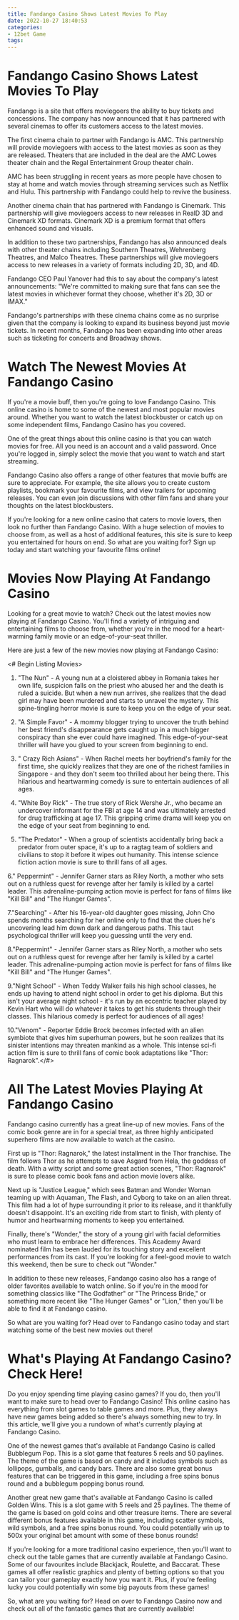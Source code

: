 ```yaml
---
title: Fandango Casino Shows Latest Movies To Play
date: 2022-10-27 18:40:53
categories:
- 12bet Game
tags:
---
```



#  Fandango Casino Shows Latest Movies To Play

Fandango is a site that offers moviegoers the ability to buy tickets and concessions. The company has now announced that it has partnered with several cinemas to offer its customers access to the latest movies.

The first cinema chain to partner with Fandango is AMC. This partnership will provide moviegoers with access to the latest movies as soon as they are released. Theaters that are included in the deal are the AMC Lowes theater chain and the Regal Entertainment Group theater chain.

AMC has been struggling in recent years as more people have chosen to stay at home and watch movies through streaming services such as Netflix and Hulu. This partnership with Fandango could help to revive the business.

Another cinema chain that has partnered with Fandango is Cinemark. This partnership will give moviegoers access to new releases in RealD 3D and Cinemark XD formats. Cinemark XD is a premium format that offers enhanced sound and visuals.

In addition to these two partnerships, Fandango has also announced deals with other theater chains including Southern Theatres, Wehrenberg Theatres, and Malco Theatres. These partnerships will give moviegoers access to new releases in a variety of formats including 2D, 3D, and 4D.

Fandango CEO Paul Yanover had this to say about the company's latest announcements: "We're committed to making sure that fans can see the latest movies in whichever format they choose, whether it's 2D, 3D or IMAX."

Fandango's partnerships with these cinema chains come as no surprise given that the company is looking to expand its business beyond just movie tickets. In recent months, Fandango has been expanding into other areas such as ticketing for concerts and Broadway shows.

#  Watch The Newest Movies At Fandango Casino

If you're a movie buff, then you're going to love Fandango Casino. This online casino is home to some of the newest and most popular movies around. Whether you want to watch the latest blockbuster or catch up on some independent films, Fandango Casino has you covered.

One of the great things about this online casino is that you can watch movies for free. All you need is an account and a valid password. Once you're logged in, simply select the movie that you want to watch and start streaming.

Fandango Casino also offers a range of other features that movie buffs are sure to appreciate. For example, the site allows you to create custom playlists, bookmark your favourite films, and view trailers for upcoming releases. You can even join discussions with other film fans and share your thoughts on the latest blockbusters.

If you're looking for a new online casino that caters to movie lovers, then look no further than Fandango Casino. With a huge selection of movies to choose from, as well as a host of additional features, this site is sure to keep you entertained for hours on end. So what are you waiting for? Sign up today and start watching your favourite films online!

#  Movies Now Playing At Fandango Casino

Looking for a great movie to watch? Check out the latest movies now playing at Fandango Casino. You'll find a variety of intriguing and entertaining films to choose from, whether you're in the mood for a heart-warming family movie or an edge-of-your-seat thriller.

Here are just a few of the new movies now playing at Fandango Casino:

<# Begin Listing Movies>

1. "The Nun" - A young nun at a cloistered abbey in Romania takes her own life, suspicion falls on the priest who abused her and the death is ruled a suicide. But when a new nun arrives, she realizes that the dead girl may have been murdered and starts to unravel the mystery. This spine-tingling horror movie is sure to keep you on the edge of your seat.

2. "A Simple Favor" - A mommy blogger trying to uncover the truth behind her best friend's disappearance gets caught up in a much bigger conspiracy than she ever could have imagined. This edge-of-your-seat thriller will have you glued to your screen from beginning to end.

3. " Crazy Rich Asians" - When Rachel meets her boyfriend's family for the first time, she quickly realizes that they are one of the richest families in Singapore - and they don't seem too thrilled about her being there. This hilarious and heartwarming comedy is sure to entertain audiences of all ages.

4. "White Boy Rick" - The true story of Rick Wershe Jr., who became an undercover informant for the FBI at age 14 and was ultimately arrested for drug trafficking at age 17. This gripping crime drama will keep you on the edge of your seat from beginning to end.

5. "The Predator" - When a group of scientists accidentally bring back a predator from outer space, it's up to a ragtag team of soldiers and civilians to stop it before it wipes out humanity. This intense science fiction action movie is sure to thrill fans of all ages.

6." Peppermint" - Jennifer Garner stars as Riley North, a mother who sets out on a ruthless quest for revenge after her family is killed by a cartel leader. This adrenaline-pumping action movie is perfect for fans of films like "Kill Bill" and "The Hunger Games".

7."Searching" - After his 16-year-old daughter goes missing, John Cho spends months searching for her online only to find that the clues he's uncovering lead him down dark and dangerous paths. This taut psychological thriller will keep you guessing until the very end.

8."Peppermint" - Jennifer Garner stars as Riley North, a mother who sets out on a ruthless quest for revenge after her family is killed by a cartel leader. This adrenaline-pumping action movie is perfect for fans of films like "Kill Bill" and "The Hunger Games". 

 9."Night School" - When Teddy Walker fails his high school classes, he ends up having to attend night school in order to get his diploma. But this isn't your average night school - it's run by an eccentric teacher played by Kevin Hart who will do whatever it takes to get his students through their classes. This hilarious comedy is perfect for audiences of all ages! 

 10."Venom" - Reporter Eddie Brock becomes infected with an alien symbiote that gives him superhuman powers, but he soon realizes that its sinister intentions may threaten mankind as a whole. This intense sci-fi action film is sure to thrill fans of comic book adaptations like "Thor: Ragnarok".</#>

#  All The Latest Movies Playing At Fandango Casino

Fandango casino currently has a great line-up of new movies. Fans of the comic book genre are in for a special treat, as three highly anticipated superhero films are now available to watch at the casino.

First up is "Thor: Ragnarok," the latest installment in the Thor franchise. The film follows Thor as he attempts to save Asgard from Hela, the goddess of death. With a witty script and some great action scenes, "Thor: Ragnarok" is sure to please comic book fans and action movie lovers alike.

Next up is "Justice League," which sees Batman and Wonder Woman teaming up with Aquaman, The Flash, and Cyborg to take on an alien threat. This film had a lot of hype surrounding it prior to its release, and it thankfully doesn't disappoint. It's an exciting ride from start to finish, with plenty of humor and heartwarming moments to keep you entertained.

Finally, there's "Wonder," the story of a young girl with facial deformities who must learn to embrace her differences. This Academy Award nominated film has been lauded for its touching story and excellent performances from its cast. If you're looking for a feel-good movie to watch this weekend, then be sure to check out "Wonder."

In addition to these new releases, Fandango casino also has a range of older favorites available to watch online. So if you're in the mood for something classics like "The Godfather" or "The Princess Bride," or something more recent like "The Hunger Games" or "Lion," then you'll be able to find it at Fandango casino.

So what are you waiting for? Head over to Fandango casino today and start watching some of the best new movies out there!

#  What's Playing At Fandango Casino? Check Here!

Do you enjoy spending time playing casino games? If you do, then you'll want to make sure to head over to Fandango Casino! This online casino has everything from slot games to table games and more. Plus, they always have new games being added so there's always something new to try. In this article, we'll give you a rundown of what's currently playing at Fandango Casino.

One of the newest games that's available at Fandango Casino is called Bubblegum Pop. This is a slot game that features 5 reels and 50 paylines. The theme of the game is based on candy and it includes symbols such as lollipops, gumballs, and candy bars. There are also some great bonus features that can be triggered in this game, including a free spins bonus round and a bubblegum popping bonus round.

Another great new game that's available at Fandango Casino is called Golden Wins. This is a slot game with 5 reels and 25 paylines. The theme of the game is based on gold coins and other treasure items. There are several different bonus features available in this game, including scatter symbols, wild symbols, and a free spins bonus round. You could potentially win up to 500x your original bet amount with some of these bonus rounds!

If you're looking for a more traditional casino experience, then you'll want to check out the table games that are currently available at Fandango Casino. Some of our favourites include Blackjack, Roulette, and Baccarat. These games all offer realistic graphics and plenty of betting options so that you can tailor your gameplay exactly how you want it. Plus, if you're feeling lucky you could potentially win some big payouts from these games!

So, what are you waiting for? Head on over to Fandango Casino now and check out all of the fantastic games that are currently available!